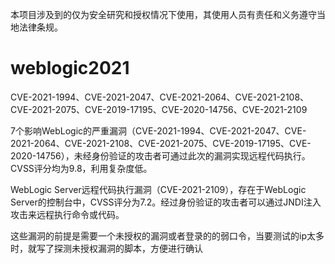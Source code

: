本项目涉及到的仅为安全研究和授权情况下使用，其使用人员有责任和义务遵守当地法律条规。

# weblogic2021
CVE-2021-1994、CVE-2021-2047、CVE-2021-2064、CVE-2021-2108、CVE-2021-2075、CVE-2019-17195、CVE-2020-14756、CVE-2021-2109


7个影响WebLogic的严重漏洞（CVE-2021-1994、CVE-2021-2047、CVE-2021-2064、CVE-2021-2108、CVE-2021-2075、CVE-2019-17195、CVE-2020-14756），未经身份验证的攻击者可通过此次的漏洞实现远程代码执行。CVSS评分均为9.8，利用复杂度低。


WebLogic Server远程代码执行漏洞（CVE-2021-2109），存在于WebLogic Server的控制台中，CVSS评分为7.2。经过身份验证的攻击者可以通过JNDI注入攻击来远程执行命令或代码。


这些漏洞的前提是需要一个未授权的漏洞或者登录的的弱口令，当要测试的ip太多时，就写了探测未授权漏洞的脚本，方便进行确认
